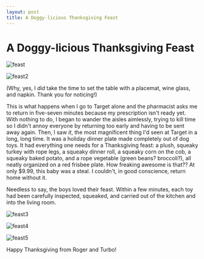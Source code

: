 ```yaml
---
layout: post
title: A Doggy-licious Thanksgiving Feast
---
```


A Doggy-licious Thanksgiving Feast
===================

![feast](http://i1230.photobucket.com/albums/ee481/ptkatz/Blog%20Pictures/IMG_2482.jpg)

![feast2](http://i1230.photobucket.com/albums/ee481/ptkatz/Blog%20Pictures/IMG_2481.jpg)

(Why, yes, I _did_ take the time to set the table with a placemat, wine glass, and napkin. Thank you for noticing!)

This is what happens when I go to Target alone and the pharmacist asks me to return in five-seven minutes because my prescription isn't ready yet. With nothing to do, I began to wander the 
aisles aimlessly, trying to kill time so I didn't annoy everyone by returning too early and having to be sent away again. Then, I saw _it_, the most magnificent thing I'd seen at Target in a 
long, long time. It was a holiday dinner plate made completely out of dog toys. It had everything one needs for a Thanksgiving feast: a plush, squeaky turkey with rope legs, a squeaky dinner roll, a squeaky corn on the cob, 
a squeaky baked potato, and a rope vegetable (green beans? broccoli?), all neatly organized on a red frisbee plate. How freaking awesome is that?? At only $9.99, this baby was a steal. 
I couldn't, in good conscience, return home without it. 

Needless to say, the boys loved their feast. Within a few minutes, each toy had been carefully inspected, squeaked, and carried out of the kitchen and into the living room.  

![feast3](http://i1230.photobucket.com/albums/ee481/ptkatz/Blog%20Pictures/IMG_2486.jpg)

![feast4](http://i1230.photobucket.com/albums/ee481/ptkatz/Blog%20Pictures/IMG_2483.jpg)

![feast5](http://i1230.photobucket.com/albums/ee481/ptkatz/Blog%20Pictures/IMG_2488.jpg)

Happy Thanksgiving from Roger and Turbo! 
